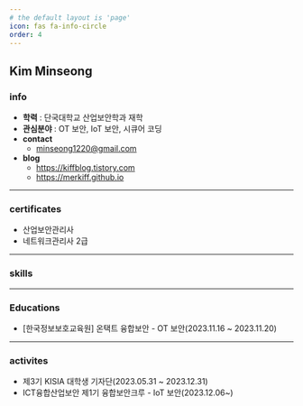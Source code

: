 ```yaml
---
# the default layout is 'page'
icon: fas fa-info-circle
order: 4
---
```


## Kim Minseong

### info

- **학력** : 단국대학교 산업보안학과 재학
- **관심분야** : OT 보안, IoT 보안, 시큐어 코딩
- **contact**
  - minseong1220@gmail.com
- **blog**
  - https://kiffblog.tistory.com
  - https://merkiff.github.io

---

### certificates

- 산업보안관리사
- 네트워크관리사 2급

---

### skills

---

### Educations

- [한국정보보호교육원] 온택트 융합보안 - OT 보안(2023.11.16 ~ 2023.11.20)

---

### activites

- 제3기 KISIA 대학생 기자단(2023.05.31 ~ 2023.12.31)
- ICT융합산업보안 제1기 융합보안크루 - IoT 보안(2023.12.06~)
